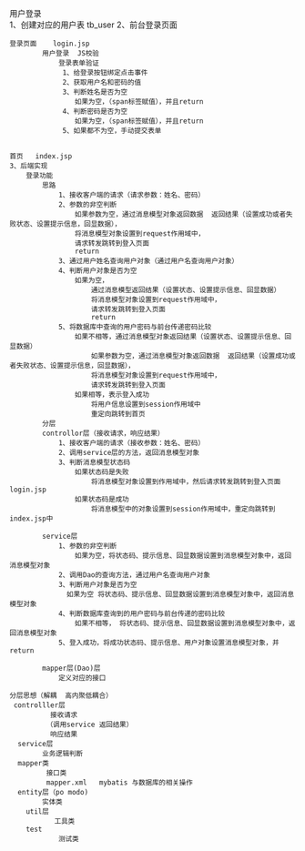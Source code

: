 用户登录    
    1、创建对应的用户表  tb_user
    2、前台登录页面

    登录页面    login.jsp
            用户登录  JS校验
                登录表单验证
                 1、给登录按钮绑定点击事件
                 2、获取用户名和密码的值
                 3、判断姓名是否为空
                    如果为空，（span标签赋值），并且return
                 4、判断密码是否为空
                    如果为空，（span标签赋值），并且return
                 5、如果都不为空，手动提交表单
    
    
    首页   index.jsp
    3、后端实现
        登录功能
            思路
                1、接收客户端的请求（请求参数：姓名、密码）
                2、参数的非空判断
                    如果参数为空，通过消息模型对象返回数据  返回结果（设置成功或者失败状态、设置提示信息，回显数据），
                    将消息模型对象设置到request作用域中，
                    请求转发跳转到登入页面
                    return
                3、通过用户姓名查询用户对象（通过用户名查询用户对象）
                4、判断用户对象是否为空
                    如果为空，
                        通过消息模型返回结果（设置状态、设置提示信息、回显数据）
                        将消息模型对象设置到request作用域中，
                        请求转发跳转到登入页面
                        return
                5、将数据库中查询的用户密码与前台传递密码比较
                    如果不相等，通过消息模型对象返回结果（设置状态、设置提示信息、回显数据）
                        如果参数为空，通过消息模型对象返回数据  返回结果（设置成功或者失败状态、设置提示信息，回显数据），
                        将消息模型对象设置到request作用域中，
                        请求转发跳转到登入页面
                    如果相等，表示登入成功
                        将用户信息设置到session作用域中
                        重定向跳转到首页
            分层
            controllor层（接收请求，响应结果）
                1、接收客户端的请求（接收参数：姓名、密码）
                2、调用service层的方法，返回消息模型对象
                3、判断消息模型状态码
                    如果状态码是失败
                        将消息模型对象设置到作用域中，然后请求转发跳转到登入页面login.jsp
                    如果状态码是成功
                        将消息模型中的对象设置到session作用域中，重定向跳转到index.jsp中
   
            service层
                1、参数的非空判断
                    如果为空，将状态码、提示信息、回显数据设置到消息模型对象中，返回消息模型对象
                2、调用Dao的查询方法，通过用户名查询用户对象
                3、判断用户对象是否为空
                  如果为空 将状态码、提示信息、回显数据设置到消息模型对象中，返回消息模型对象
                4、判断数据库查询到的用户密码与前台传递的密码比较
                    如果不相等， 将状态码、提示信息、回显数据设置到消息模型对象中，返回消息模型对象
                5、登入成功，将成功状态码、提示信息、用户对象设置消息模型对象，并return 
            
            mapper层(Dao)层
                定义对应的接口
                
    分层思想（解耦  高内聚低耦合）  
     controlller层
              接收请求
             （调用service 返回结果）
              响应结果
      service层
            业务逻辑判断
      mapper类
             接口类
             mapper.xml   mybatis 与数据库的相关操作
      entity层（po modo)
            实体类
        util层
               工具类
        test
                测试类      
         